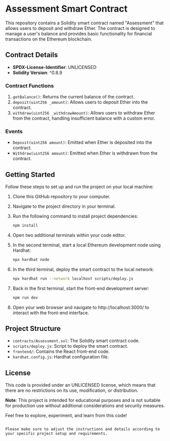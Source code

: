 # Assessment Smart Contract

This repository contains a Solidity smart contract named "Assessment" that allows users to deposit and withdraw Ether. The contract is designed to manage a user's balance and provides basic functionality for financial transactions on the Ethereum blockchain.

## Contract Details

- **SPDX-License-Identifier**: UNLICENSED
- **Solidity Version**: ^0.8.9

### Contract Functions

1. `getBalance()`: Returns the current balance of the contract.
2. `deposit(uint256 _amount)`: Allows users to deposit Ether into the contract.
3. `withdraw(uint256 _withdrawAmount)`: Allows users to withdraw Ether from the contract, handling insufficient balance with a custom error.

### Events

- `Deposit(uint256 amount)`: Emitted when Ether is deposited into the contract.
- `Withdraw(uint256 amount)`: Emitted when Ether is withdrawn from the contract.

## Getting Started

Follow these steps to set up and run the project on your local machine:

1. Clone this GitHub repository to your computer.
2. Navigate to the project directory in your terminal.
3. Run the following command to install project dependencies:
   ```sh
   npm install
   ```
4. Open two additional terminals within your code editor.

5. In the second terminal, start a local Ethereum development node using Hardhat:
   ```sh
   npx hardhat node
   ```

6. In the third terminal, deploy the smart contract to the local network:
   ```sh
   npx hardhat run --network localhost scripts/deploy.js
   ```

7. Back in the first terminal, start the front-end development server:
   ```sh
   npm run dev
   ```

8. Open your web browser and navigate to http://localhost:3000/ to interact with the front-end interface.

## Project Structure

- `contracts/Assessment.sol`: The Solidity smart contract code.
- `scripts/deploy.js`: Script to deploy the smart contract.
- `frontend/`: Contains the React front-end code.
- `hardhat.config.js`: Hardhat configuration file.

## License

This code is provided under an UNLICENSED license, which means that there are no restrictions on its use, modification, or distribution.

**Note**: This project is intended for educational purposes and is not suitable for production use without additional considerations and security measures.

Feel free to explore, experiment, and learn from this code!
```

Please make sure to adjust the instructions and details according to your specific project setup and requirements.

